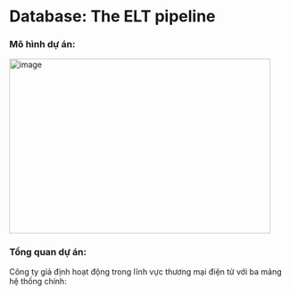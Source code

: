 <H1>Database: The ELT pipeline </H1>

<H3>Mô hình dự án: </H3>
<img width="468" height="314" alt="image" src="https://github.com/user-attachments/assets/3b3841c6-1406-4b76-8562-7c0ff22f4dad" />
<H3>Tổng quan dự án: </H3>
<p>Công ty giả định hoạt động trong lĩnh vực thương mại điện tử với ba mảng hệ thống chính:</p>
